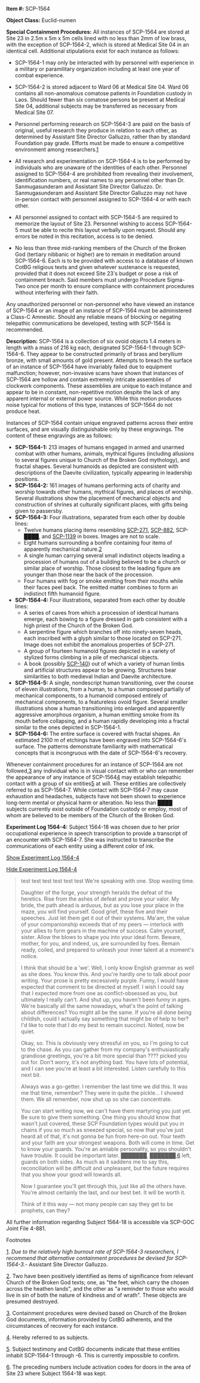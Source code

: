**Item #:** SCP-1564

**Object Class:** Euclid-numen

**Special Containment Procedures:** All instances of SCP-1564 are stored at Site 23 in 2.5m x 5m x 5m cells lined with no less than 2mm of low brass, with the exception of SCP-1564-2, which is stored at Medical Site 04 in an identical cell. Additional stipulations exist for each instance as follows:

*   SCP-1564-1 may only be interacted with by personnel with experience in a military or paramilitary organization including at least one year of combat experience.

*   SCP-1564-2 is stored adjacent to Ward 06 at Medical Site 04. Ward 06 contains all non-anomalous comatose patients in Foundation custody in Laos. Should fewer than six comatose persons be present at Medical Site 04, additional subjects may be transferred as necessary from Medical Site 07.

*   Personnel performing research on SCP-1564-3 are paid on the basis of original, useful research they produce in relation to each other, as determined by Assistant Site Director Galluzzo, rather than by standard Foundation pay grade. Efforts must be made to ensure a competitive environment among researchers.[1](javascript:;)

*   All research and experimentation on SCP-1564-4 is to be performed by individuals who are unaware of the identities of each other. Personnel assigned to SCP-1564-4 are prohibited from revealing their involvement, identification numbers, or real names to any personnel other than Dr. Sanmugasunderam and Assistant Site Director Galluzzo. Dr. Sanmugasunderam and Assistant Site Director Galluzzo may not have in-person contact with personnel assigned to SCP-1564-4 or with each other.

*   All personnel assigned to contact with SCP-1564-5 are required to memorize the layout of Site 23. Personnel wishing to access SCP-1564-5 must be able to recite this layout verbally upon request. Should any errors be noted in this recitation, access is to be denied.

*   No less than three mid-ranking members of the Church of the Broken God (tertiary nibbanic or higher) are to remain in meditation around SCP-1564-6. Each is to be provided with access to a database of known CotBG religious texts and given whatever sustenance is requested, provided that it does not exceed Site 23's budget or pose a risk of containment breach. Said members must undergo Procedure Sigma-Two once per month to ensure compliance with containment procedures without interfering with their faith.

Any unauthorized personnel or non-personnel who have viewed an instance of SCP-1564 or an image of an instance of SCP-1564 must be administered a Class-C Amnestic. Should any reliable means of blocking or negating telepathic communications be developed, testing with SCP-1564 is recommended.

**Description:** SCP-1564 is a collection of six ovoid objects 1.4 meters in length with a mass of 216 kg each, designated SCP-1564-1 through SCP-1564-6. They appear to be constructed primarily of brass and beryllium bronze, with small amounts of gold present. Attempts to breach the surface of an instance of SCP-1564 have invariably failed due to equipment malfunction; however, non-invasive scans have shown that instances of SCP-1564 are hollow and contain extremely intricate assemblies of clockwork components. These assemblies are unique to each instance and appear to be in constant, non-repetitive motion despite the lack of any apparent internal or external power source. While this motion produces noise typical for motions of this type, instances of SCP-1564 do not produce heat.

Instances of SCP-1564 contain unique engraved patterns across their entire surfaces, and are visually distinguishable only by these engravings. The content of these engravings are as follows:

*   **SCP-1564-1:** 213 images of humans engaged in armed and unarmed combat with other humans, animals, mythical figures (including allusions to several figures unique to Church of the Broken God mythology), and fractal shapes. Several humanoids as depicted are consistent with descriptions of the Daevite civilization, typically appearing in leadership positions.
*   **SCP-1564-2:** 161 images of humans performing acts of charity and worship towards other humans, mythical figures, and places of worship. Several illustrations show the placement of mechanical objects and construction of shrines at culturally significant places, with gifts being given to passersby.
*   **SCP-1564-3:** Four illustrations, separated from each other by double lines:
    *   Twelve humans placing items resembling [SCP-271](/scp-271), [SCP-882](/scp-882), SCP-████, and [SCP-1139](/scp-1139) in boxes. Images are not to scale.
    *   Eight humans surrounding a bonfire containing four items of apparently mechanical nature.[2](javascript:;)
    *   A single human carrying several small indistinct objects leading a procession of humans out of a building believed to be a church or similar place of worship. Those closest to the leading figure are younger than those near the back of the procession.
    *   Four humans with fog or smoke emitting from their mouths while their faces peel back. The emitted matter combines to form an indistinct fifth humanoid figure.
*   **SCP-1564-4:** Four illustrations, separated from each other by double lines:
    *   A series of caves from which a procession of identical humans emerge, each bowing to a figure dressed in garb consistent with a high priest of the Church of the Broken God.
    *   A serpentine figure which branches off into ninety-seven heads, each inscribed with a glyph similar to those located on SCP-271. Image does not exhibit the anomalous properties of SCP-271.
    *   A group of fourteen humanoid figures depicted in a variety of stylized forms climbing in a pile of mechanical objects.
    *   A book (possibly [SCP-140](/scp-140)) out of which a variety of human limbs and artificial structures appear to be growing. Structures bear similarities to both medieval Indian and Daevite architecture.
*   **SCP-1564-5:** A single, nondescript human transitioning, over the course of eleven illustrations, from a human, to a human composed partially of mechanical components, to a humanoid composed entirely of mechanical components, to a featureless ovoid figure. Several smaller illustrations show a human transitioning into enlarged and apparently aggressive amorphous organism, a human emitting smoke from its mouth before collapsing, and a human rapidly developing into a fractal similar to the ones depicted in SCP-1564-1.
*   **SCP-1564-6:** The entire surface is covered with fractal shapes. An estimated 2100 m of etchings have been engraved into SCP-1564-6's surface. The patterns demonstrate familiarity with mathematical concepts that is incongruous with the date of SCP-1564-6's recovery.

Whenever containment procedures for an instance of SCP-1564 are not followed,[3](javascript:;) any individual who is in visual contact with or who can remember the appearance of any instance of SCP-1564[4](javascript:;) may establish telepathic contact with a group of six entities[5](javascript:;) at will. These entities are collectively referred to as SCP-1564-7. While contact with SCP-1564-7 may cause exhaustion and headaches, subjects have not been shown to experience long-term mental or physical harm or alteration. No less than ████ subjects currently exist outside of Foundation custody or employ, most of whom are believed to be members of the Church of the Broken God.

**Experiment Log 1564-4:** Subject 1564-18 was chosen due to her prior occupational experience in speech transcription to provide a transcript of an encounter with SCP-1564-7. She was instructed to transcribe the communications of each entity using a different color of ink.

[Show Experiment Log 1564-4](javascript:;)

[Hide Experiment Log 1564-4](javascript:;)

> test test test test test test We're speaking with one. Stop wasting time.
> 
> Daughter of the forge, your strength heralds the defeat of the heretics. Rise from the ashes of defeat and prove your valor. My bride, the path ahead is arduous, but as you lose your place in the maze, you will find yourself. Good grief, these five and their speeches. Just let them get it out of their systems. Ma'am, the value of your companionship exceeds that of my peers — interlock with your allies to form gears in the machine of success. Calm yourself, sister. Allow the blows to shape you into your ideal form. Beware, mother, for you, and indeed, us, are surrounded by foes. Remain ready, coiled, and prepared to unleash your inner talent at a moment's notice.
> 
> I think that should be a 'we'. Well, I only know English grammar as well as she does. You know this. And you're hardly one to talk about poor writing. Your prose is pretty excessively purple. Funny, I would have expected that comment to be directed at myself. I wish I could say that I expected more from one as conflict-obsessed as you, but ultimately I really can't. And shut up, you haven't been funny in ages. We're basically all the same nowadays, what's the point of talking about differences? You might all be the same. If you're all done being childish, could I actually say something that might be of help to her? I'd like to note that I do my best to remain succinct. Noted, now be quiet.
> 
> Okay, so. This is obviously very stressful on you, so I'm going to cut to the chase. As you can gather from my company's enthusiastically grandiose greetings, you're a bit more special than ???? picked you out for. Don't worry, it's not anything bad. You have lots of potential, and I can see you're at least a bit interested. Listen carefully to this next bit.
> 
> Always was a go-getter. I remember the last time we did this. It was me that time, remember? They were in quite the pickle… I showed them. We all remember, now shut up so she can concentrate.
> 
> You can start writing now, we can't have them martyring you just yet. Be sure to give them something. One thing you should know that wasn't just covered, these SCP Foundation types would put you in chains if you so much as sneezed special, so now that you've just heard all of that, it's not gonna be fun from here-on out. Your teeth and your faith are your strongest weapons. Both will come in time. Get to know your guards. You're an amiable personality, so you shouldn't have trouble. It could be important later. ███████, ███████,[6](javascript:;) left, guards on both sides. As much as it saddens me to say this, reconciliation will be difficult and unpleasant, but the future requires that you show your good will towards all.
> 
> Now I guarantee you'll get through this, just like all the others have. You're almost certainly the last, and our best bet. It will be worth it.
> 
> Think of it this way — not many people can say they get to be prophets, can they?

All further information regarding Subject 1564-18 is accessible via SCP-GOC Joint File 4-881.

Footnotes

[1](javascript:;). _Due to the relatively high burnout rate of SCP-1564-3 researchers, I recommend that alternative containment procedures be devised for SCP-1564-3._\- Assistant Site Director Galluzzo.

[2](javascript:;). Two have been positively identified as items of significance from relevant Church of the Broken God texts; one, as "the feet, which carry the chosen across the heathen lands", and the other as "a reminder to those who would live in sin of both the nature of kindness and of wrath". These objects are presumed destroyed.

[3](javascript:;). Containment procedures were devised based on Church of the Broken God documents, information provided by CotBG adherents, and the circumstances of recovery for each instance.

[4](javascript:;). Hereby referred to as subjects.

[5](javascript:;). Subject testimony and CotBG documents indicate that these entities inhabit SCP-1564-1 through -6. This is currently impossible to confirm.

[6](javascript:;). The preceding numbers include activation codes for doors in the area of Site 23 where Subject 1564-18 was kept.